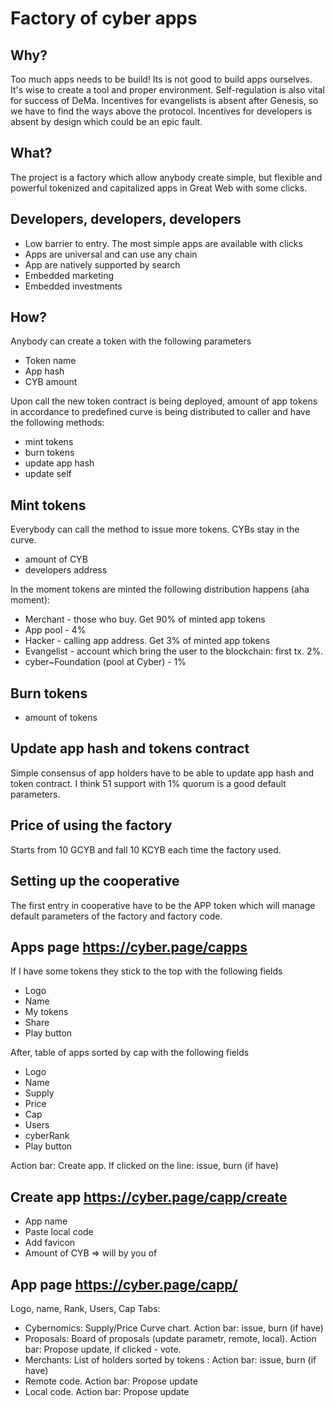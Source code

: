 # Factory of cyber apps

## Why?

Too much apps needs to be build! Its is not good to build apps ourselves. It's wise to create a tool and proper environment. Self-regulation is also vital for success of DeMa. Incentives for evangelists is absent after Genesis, so we have to find the ways above the protocol. Incentives for developers is absent by design which could be an epic fault.

## What?

The project is a factory which allow anybody create simple, but flexible and powerful tokenized and capitalized apps in Great Web with some clicks.

## Developers, developers, developers

- Low barrier to entry. The most simple apps are available with clicks
- Apps are universal and can use any chain
- App are natively supported by search
- Embedded marketing
- Embedded investments

## How?

Anybody can create a token with the following parameters
- Token name
- App hash
- CYB amount

Upon call the new token contract is being deployed, amount of app tokens in accordance to predefined curve is being distributed to caller and have the following methods:
- mint tokens
- burn tokens
- update app hash
- update self

## Mint tokens

Everybody can call the method to issue more tokens. CYBs stay in the curve.
- amount of CYB
- developers address

In the moment tokens are minted the following distribution happens (aha moment):
- Merchant - those who buy. Get 90% of minted app tokens
- App pool - 4%
- Hacker - calling app address. Get 3% of minted app tokens 
- Evangelist - account which bring the user to the blockchain: first tx. 2%.
- cyber~Foundation (pool at Cyber) - 1%

## Burn tokens

- amount of tokens

## Update app hash and tokens contract

Simple consensus of app holders have to be able to update app hash and token contract. I think 51 support with 1% quorum is a good default parameters. 

## Price of using the factory

Starts from 10 GCYB and fall 10 KCYB each time the factory used.

## Setting up the cooperative

The first entry in cooperative have to be the APP token which will manage default parameters of the factory and factory code.

## Apps page https://cyber.page/capps

If I have some tokens they stick to the top with the following fields
- Logo
- Name
- My tokens
- Share
- Play button

After, table of apps sorted by cap with the following fields
- Logo
- Name
- Supply
- Price
- Cap
- Users
- cyberRank
- Play button

Action bar: Create app. If clicked on the line: issue, burn (if have) 

## Create app https://cyber.page/capp/create

- App name
- Paste local code
- Add favicon
- Amount of CYB => will by you <amount> of

## App page https://cyber.page/capp/<APP>
  
Logo, name, Rank, Users, Cap
Tabs:
- Cybernomics: Supply/Price Curve chart. Action bar: issue, burn (if have) 
- Proposals: Board of proposals (update parametr, remote, local). Action bar: Propose update, if clicked - vote.
- Merchants: List of holders sorted by tokens : Action bar: issue, burn (if have) 
- Remote code. Action bar: Propose update
- Local code. Action bar: Propose update
